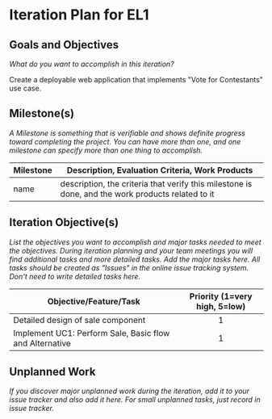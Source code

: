 # Iteration Plan for EL1

## Goals and Objectives

_What do you want to accomplish in this iteration?_

Create a deployable web application that implements "Vote for Contestants" use case.

## Milestone(s)

_A Milestone is something that is verifiable and shows definite progress toward completing the project.
You can have more than one, and one milestone can specify more than one thing to accomplish._

| Milestone | Description, Evaluation Criteria, Work Products |
|-----------|-----------------------------------------|
|  name     | description, the criteria that verify this milestone is done, and the work products related to it |

## Iteration Objective(s)

_List the objectives you want to accomplish and major tasks needed to meet the objectives.
During iteration planning and your team meetings you will find additional tasks and more detailed tasks.
Add the major tasks here.
All tasks should be created as "Issues" in the online issue tracking system.
Don't need to write detailed tasks here._

| Objective/Feature/Task | Priority (1=very high, 5=low) |
|------------------------|:-----------------------------:|
| Detailed design of sale component | 1 |
| Implement UC1:  Perform Sale, Basic flow and Alternative | 1 |

## Unplanned Work

_If you discover major unplanned work during the iteration, add it to your issue tracker and also add it here.
For small unplanned tasks, just record in issue tracker._


